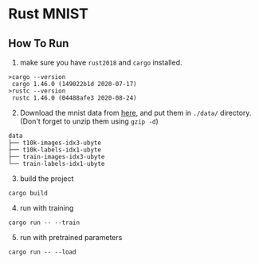 # Rust MNIST

## How To Run

1. make sure you have `rust2018` and `cargo` installed.
```
>cargo --version
 cargo 1.46.0 (149022b1d 2020-07-17)
>rustc --version
 rustc 1.46.0 (04488afe3 2020-08-24)
```

2. Download the mnist data from [here](http://yann.lecun.com/exdb/mnist/), and put them in `./data/` directory.(Don't forget to unzip them using `gzip -d`)
```
data
├── t10k-images-idx3-ubyte
├── t10k-labels-idx1-ubyte
├── train-images-idx3-ubyte
└── train-labels-idx1-ubyte
```

3. build the project
 ```
 cargo build
 ```

4. run with training
 ```
 cargo run -- --train
 ```

5. run with pretrained parameters
 ```
 cargo run -- --load
 ```


